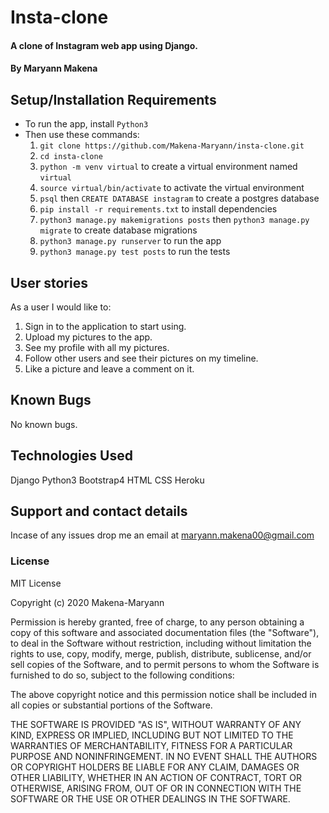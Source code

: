 # Insta-clone

#### A clone of Instagram web app using Django. 

#### By **Maryann Makena**

## Setup/Installation Requirements

- To run the app, install `Python3`
- Then use these commands:
     1. `git clone https://github.com/Makena-Maryann/insta-clone.git`
     2. `cd insta-clone`
     3. `python -m venv virtual` to create a virtual environment named `virtual`
     4. `source virtual/bin/activate` to activate the virtual environment
     5. `psql` then `CREATE DATABASE instagram` to create a postgres database
     6. `pip install -r requirements.txt` to install dependencies
     7. `python3 manage.py makemigrations posts` then `python3 manage.py migrate` to create database migrations
     8. `python3 manage.py runserver` to run the app
     9. `python3 manage.py test posts` to run the tests

## User stories
As a user I would like to:
  1. Sign in to the application to start using.
  2. Upload my pictures to the app.
  3. See my profile with all my pictures.
  4. Follow other users and see their pictures on my timeline.
  5. Like a picture and leave a comment on it.

## Known Bugs

No known bugs.

## Technologies Used

Django
Python3
Bootstrap4
HTML
CSS
Heroku

## Support and contact details

Incase of any issues drop me an email at maryann.makena00@gmail.com

### License

MIT License

Copyright (c) 2020 Makena-Maryann

Permission is hereby granted, free of charge, to any person obtaining a copy of this software and associated documentation files (the "Software"), to deal in the Software without restriction, including without limitation the rights to use, copy, modify, merge, publish, distribute, sublicense, and/or sell copies of the Software, and to permit persons to whom the Software is furnished to do so, subject to the following conditions:

The above copyright notice and this permission notice shall be included in all copies or substantial portions of the Software.

THE SOFTWARE IS PROVIDED "AS IS", WITHOUT WARRANTY OF ANY KIND, EXPRESS OR IMPLIED, INCLUDING BUT NOT LIMITED TO THE WARRANTIES OF MERCHANTABILITY, FITNESS FOR A PARTICULAR PURPOSE AND NONINFRINGEMENT. IN NO EVENT SHALL THE AUTHORS OR COPYRIGHT HOLDERS BE LIABLE FOR ANY CLAIM, DAMAGES OR OTHER LIABILITY, WHETHER IN AN ACTION OF CONTRACT, TORT OR OTHERWISE, ARISING FROM, OUT OF OR IN CONNECTION WITH THE SOFTWARE OR THE USE OR OTHER DEALINGS IN THE SOFTWARE.